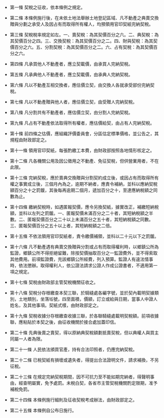 * 第一條 契稅之征收，依本條例之規定。

* 第二條 本條例施行後，在未依土地法舉辦土地登記區域、凡不動產之典賣交換贈與分劃之承受人及因占有而取得所有權人，均預領用官印契紙完納契稅。

* 第三條 契稅稅率規定如左。一、賣契稅：為其契價百分之六。二、典契稅：為其契價百分之四。三、交換契稅：為其契價百分之二。四、財與契稅：為其契價百分之六。五、分割契稅：為其契價百分之二。六、占有契稅：為其契價百分之六。

* 第四條 凡承買他人不動產者，應立契載價，由承買人完納契稅。

* 第五條 凡承典他人不動產者，應立契載價，由承典人完納契稅。

* 第六條 凡以不動產互相交換者，應估價立契，由交換人各就承受部份完納契稅。

* 第七條 凡以不動產贈與他人者，應估價立契，由受贈人完納契稅。

* 第八條 凡分割共有不動產者，應估價立契，由分割人完納契稅。

* 第九條 凡占有不動產依法取得所有權者，應估價給契，由占有人完納契稅。

* 第十條 前四條之估價，應組織評價委員會，分區估定標準價格，並公告之，其規程由財政部定之。

* 第十一條 領用官印契紙，每張酌繳工本費，由財政部按照各地情形核定之。

* 第十二條 凡各機關公用及因公徵用之不動產、免征契稅，但供營業用者，不在此限。

* 第十三條 完納契稅，應於賣典交換贈與分割契約成立後，或因占有而取得所有權之事實成立後，三個月內為之，逾期不納者，應責令補納，並科以應納契稅額百分之十之罰鍰，其後每再逾期二個月，遞加百分之十，至達應納稅額之同數為止。

* 第十四條 繳納契稅時，如遇匿報契價，應令另換契紙，據實改正，補繳短納稅額，並科以左列之罰鍰。一、匿報契價未滿百分之二十者，其短納稅額之半數。二、匿報契價百分之二十以上未滿百分之五十者，其短納稅額之同數。三、匿報契價百分之五十以上者，其短納稅額之二倍。

* 第十五條 不依法領用官印契紙者，責令繳價補領，並科以二十元以下之罰鍰。

* 第十六條 凡不動產遇有典賣交換贈與分割或占有而取得權利時，以鄉鎮公所為監證，鄉鎮公所不得拒絕留難，除按契價抽取百分之一監證費外，並不得索取其他費用。前項監證費，充該鄉鎮公所經費，列入預算。監證人有違法情事時，依法懲辦。取得權利人，依公證法請求公證人作成公證書者，不適用第一項之規定。

* 第十七條 契稅由財政部主管契稅機關征收之。

* 第十八條 契稅分存根繳查本契三聯，於騎縫處各編字號，並於契內載明契據類別，土地類別，坐落坵號，四至面積，價額，訂立或給與日期，當事人中證人姓名，及其他事項。契紙式樣，由財政部定之。

* 第十九條 契稅收據分存根繳查收據三聯，於各聯騎縫處載明契稅額。前項收據聯，應粘貼於本契之後，由征收機關於接合處加蓋印信。

* 第二十條 先典後賣之賣契，得以原納典契稅額劃抵賣契稅，但以典權人與買主同屬一人者為限。

* 第二十一條 人民依法頒買官產，持有合法印照者，仍應完納契稅。

* 第二十二條 已稅契紙有損壞或遺失者，得提出合法證明文件，請求補換，不另征稅。

* 第二十三條 在規定完納契稅期間，因不可抗力至不能如期完納者，得聲明事由，經查明屬實，免予處罰。未稅白契，各省市主管契稅機關酌定限期，准予補稅免罰。

* 第二十四條 本條例施行細則及征收契稅考成辦法，由財政部定之。

* 第二十五條 本條例自公布日施行。

